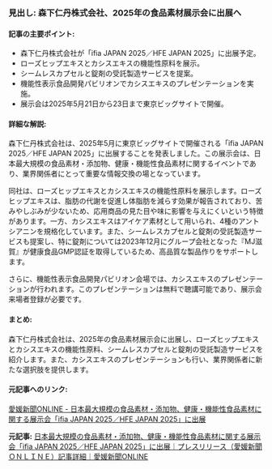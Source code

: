 ### 見出し: 森下仁丹株式会社、2025年の食品素材展示会に出展へ

#### 記事の主要ポイント:
- 森下仁丹株式会社が「ifia JAPAN 2025／HFE JAPAN 2025」に出展予定。
- ローズヒップエキスとカシスエキスの機能性原料を展示。
- シームレスカプセルと錠剤の受託製造サービスを提案。
- 機能性表示食品開発パビリオンでカシスエキスのプレゼンテーションを実施。
- 展示会は2025年5月21日から23日まで東京ビッグサイトで開催。

#### 詳細な解説:
森下仁丹株式会社は、2025年5月に東京ビッグサイトで開催される「ifia JAPAN 2025／HFE JAPAN 2025」に出展することを発表しました。この展示会は、日本最大規模の食品素材・添加物、健康・機能性食品素材に関するイベントであり、業界関係者にとって重要な情報交換の場となっています。

同社は、ローズヒップエキスとカシスエキスの機能性原料を展示します。ローズヒップエキスは、脂肪の代謝を促進し体脂肪を減らす効果が報告されており、苦みやしぶみが少ないため、応用商品の見た目や味に影響を与えにくいという特徴があります。一方、カシスエキスはアイケア素材として用いられ、4種のアントシアニンを規格化しています。また、シームレスカプセルと錠剤の受託製造サービスも提案し、特に錠剤については2023年12月にグループ会社となった『MJ滋賀』が健康食品GMP認証を取得しているため、高品質な製品作りをサポートします。

さらに、機能性表示食品開発パビリオン会場では、カシスエキスのプレゼンテーションが行われます。このプレゼンテーションは無料で聴講可能であり、展示会来場者登録が必要です。

#### まとめ:
森下仁丹株式会社は、2025年の食品素材展示会に出展し、ローズヒップエキスとカシスエキスの機能性原料、シームレスカプセルと錠剤の受託製造サービスを紹介します。また、カシスエキスのプレゼンテーションも行い、業界関係者に新たな選択肢を提供します。

#### 元記事へのリンク:
[愛媛新聞ONLINE - 日本最大規模の食品素材・添加物、健康・機能性食品素材に関する展示会「ifia JAPAN 2025／HFE JAPAN 2025」に出展](https://www.ehime-np.co.jp/article/news20250516-1)

**元記事:** [日本最大規模の食品素材・添加物、健康・機能性食品素材に関する展示会「ifia JAPAN 2025／HFE JAPAN 2025」に出展｜プレスリリース（愛媛新聞ＯＮＬＩＮＥ）記事詳細｜愛媛新聞ONLINE](https://www.ehime-np.co.jp/article/prtimes56309)